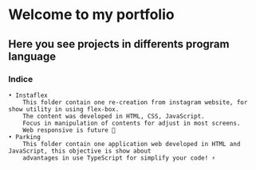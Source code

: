 # Welcome to my portfolio 

## Here you see projects in differents program language

### Indice
	• Instaflex
		This folder contain one re-creation from instagram website, for show utility in using flex-box.
		The content was developed in HTML, CSS, JavaScript.
		Focus in manipulation of contents for adjust in most screens.
		Web responsive is future 🚀
	• Parking
		This folder contain one application web developed in HTML and JavaScript, this objective is show about
		advantages in use TypeScript for simplify your code! ⚡
